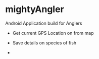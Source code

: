 # mightyAngler

Android Application build for Anglers 

* Get current GPS Location on from map

* Save details on species of fish

*  
